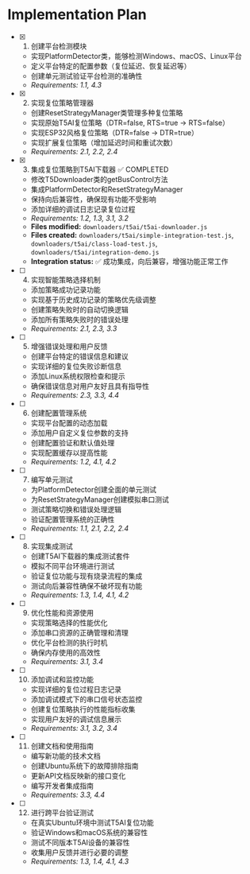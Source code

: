 # Implementation Plan

- [x] 1. 创建平台检测模块
  - 实现PlatformDetector类，能够检测Windows、macOS、Linux平台
  - 定义平台特定的配置参数（复位延迟、恢复延迟等）
  - 创建单元测试验证平台检测的准确性
  - _Requirements: 1.1, 4.3_

- [x] 2. 实现复位策略管理器
  - 创建ResetStrategyManager类管理多种复位策略
  - 实现原始T5AI复位策略（DTR=false, RTS=true -> RTS=false）
  - 实现ESP32风格复位策略（DTR=false -> DTR=true）
  - 实现扩展复位策略（增加延迟时间和重试次数）
  - _Requirements: 2.1, 2.2, 2.4_

- [x] 3. 集成复位策略到T5AI下载器 ✅ COMPLETED
  - 修改T5Downloader类的getBusControl方法
  - 集成PlatformDetector和ResetStrategyManager
  - 保持向后兼容性，确保现有功能不受影响
  - 添加详细的调试日志记录复位过程
  - _Requirements: 1.2, 1.3, 3.1, 3.2_
  - **Files modified:** `downloaders/t5ai/t5ai-downloader.js`
  - **Files created:** `downloaders/t5ai/simple-integration-test.js`, `downloaders/t5ai/class-load-test.js`, `downloaders/t5ai/integration-demo.js`
  - **Integration status:** ✅ 成功集成，向后兼容，增强功能正常工作

- [ ] 4. 实现智能策略选择机制
  - 添加策略成功记录功能
  - 实现基于历史成功记录的策略优先级调整
  - 创建策略失败时的自动切换逻辑
  - 添加所有策略失败时的错误处理
  - _Requirements: 2.1, 2.3, 3.3_

- [ ] 5. 增强错误处理和用户反馈
  - 创建平台特定的错误信息和建议
  - 实现详细的复位失败诊断信息
  - 添加Linux系统权限检查和提示
  - 确保错误信息对用户友好且具有指导性
  - _Requirements: 2.3, 3.3, 4.4_

- [ ] 6. 创建配置管理系统
  - 实现平台配置的动态加载
  - 添加用户自定义复位参数的支持
  - 创建配置验证和默认值处理
  - 实现配置缓存以提高性能
  - _Requirements: 1.2, 4.1, 4.2_

- [ ] 7. 编写单元测试
  - 为PlatformDetector创建全面的单元测试
  - 为ResetStrategyManager创建模拟串口测试
  - 测试策略切换和错误处理逻辑
  - 验证配置管理系统的正确性
  - _Requirements: 1.1, 2.1, 2.2, 2.4_

- [ ] 8. 实现集成测试
  - 创建T5AI下载器的集成测试套件
  - 模拟不同平台环境进行测试
  - 验证复位功能与现有烧录流程的集成
  - 测试向后兼容性确保不破坏现有功能
  - _Requirements: 1.3, 1.4, 4.1, 4.2_

- [ ] 9. 优化性能和资源使用
  - 实现策略选择的性能优化
  - 添加串口资源的正确管理和清理
  - 优化平台检测的执行时机
  - 确保内存使用的高效性
  - _Requirements: 3.1, 3.4_

- [ ] 10. 添加调试和监控功能
  - 实现详细的复位过程日志记录
  - 添加调试模式下的串口信号状态监控
  - 创建复位策略执行的性能指标收集
  - 实现用户友好的调试信息展示
  - _Requirements: 3.1, 3.2, 3.4_

- [ ] 11. 创建文档和使用指南
  - 编写新功能的技术文档
  - 创建Ubuntu系统下的故障排除指南
  - 更新API文档反映新的接口变化
  - 编写开发者集成指南
  - _Requirements: 3.3, 4.4_

- [ ] 12. 进行跨平台验证测试
  - 在真实Ubuntu环境中测试T5AI复位功能
  - 验证Windows和macOS系统的兼容性
  - 测试不同版本T5AI设备的兼容性
  - 收集用户反馈并进行必要的调整
  - _Requirements: 1.3, 1.4, 4.1, 4.3_